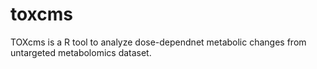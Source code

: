 # toxcms
TOXcms is a R tool to analyze dose-dependnet metabolic changes from untargeted metabolomics dataset.
